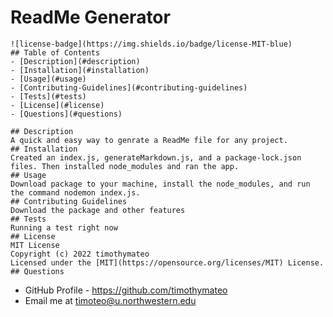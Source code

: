 # ReadMe Generator 
    ![license-badge](https://img.shields.io/badge/license-MIT-blue)
    ## Table of Contents
    - [Description](#description)
    - [Installation](#installation)
    - [Usage](#usage)
    - [Contributing-Guidelines](#contributing-guidelines)
    - [Tests](#tests)
    - [License](#license)
    - [Questions](#questions)
  
    ## Description
    A quick and easy way to genrate a ReadMe file for any project.
    ## Installation
    Created an index.js, generateMarkdown.js, and a package-lock.json files. Then installed node_modules and ran the app.
    ## Usage
    Download package to your machine, install the node_modules, and run the command nodemon index.js.
    ## Contributing Guidelines
    Download the package and other features
    ## Tests
    Running a test right now
    ## License
    MIT License
    Copyright (c) 2022 timothymateo
    Licensed under the [MIT](https://opensource.org/licenses/MIT) License.
    ## Questions
   * GitHub Profile - https://github.com/timothymateo
   * Email me at timoteo@u.northwestern.edu
    
  